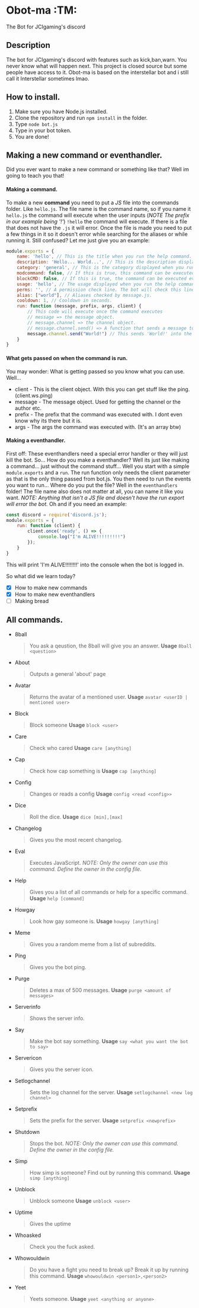 # Obot-ma :TM:
The Bot for JCIgaming's discord
## Description

The bot for JCIgaming's discord with features such as kick,ban,warn. You never know what will happen next. This project is closed source but some people have access to it.
Obot-ma is based on the interstellar bot and i still call it Interstellar sometimes lmao.

## How to install.
1. Make sure you have Node.js installed.
2. Clone the repository and run `npm install` in the folder.
3. Type `node bot.js`
4. Type in your bot token.
5. You are done!

## Making a new command or eventhandler.
Did you ever want to make a new command or something like that? Well im going to teach you that!

#### Making a command.
To make a new **command** you need to put a *JS* file into the commands folder. Like `hello.js`. The file name is the command name, so if you name it `hello.js` the command will execute when the user inputs (*NOTE The prefix in our example being '!'*) `!hello` the command will execute. If there is a file that does not have the `.js` it will error.
Once the file is made you need to put a few things in it so it doesn't error while searching for the aliases or while running it. Still confused? Let me just give you an example: 
```javascript
module.exports = {
    name: 'hello', // This is the title when you run the help command.
    description: 'Hello... World...', // This is the description displayed when you run the help command.
    category: 'general', // This is the category displayed when you run the help command.
    modcommand: false, // If this is true, this command can be executed in a non bot channel.
    blockCMD: false, // If this is true, the command can be executed even if blocked. (This is not needed for the bot to not error when running the command)
    usage: 'hello', // The usage displayed when you run the help command.
    perms: '', // A permission check line. The bot will check this line and run a permission check. (Example permission: 'MANAGE_GUILD')
    alias: ["world"], // Aliases checked by message.js.
    cooldown: 1, // Cooldown in seconds.
    run: function (message, prefix, args, client) { 
        // This code will execute once the command executes
        // message => the message object.
        // message.channel => the channel object.
        // message.channel.send() => A function that sends a message to the channel
        message.channel.send("World!") // This sends 'World!' into the channel that the command was executed in.
    }
}
```
#### What gets passed on when the command is run.
You may wonder: What is getting passed so you know what you can use. Well...
- client - This is the client object. With this you can get stuff like the ping. (client.ws.ping)
- message - The message object. Used for getting the channel or the author etc.
- prefix - The prefix that the command was executed with. I dont even know why its there but it is.
- args - The args the command was executed with. (It's an array btw)

#### Making a eventhandler.
First off: These eventhandlers need a special error handler or they will just kill the bot.
So... How do you make a eventhandler? Well its just like making a command... just without the command stuff... Well you start with a simple `module.exports` and a `run`.
The run function only needs the client parameter as that is the only thing passed from bot.js. You then need to run the events you want to run... Where do you put the file?
Well in the `eventhandlers` folder! The file name also does not matter at all, you can name it like you want.
*NOTE: Anything that isn't a JS file and doesn't have the run export will error the bot.*
Oh and if you need an example: 
```javascript
const discord = require('discord.js');
module.exports = {
    run: function (client) {
        client.once('ready', () => {
            console.log("I'm ALIVE!!!!!!!!!")
        });
    }
}
```
This will print 'I'm ALIVE!!!!!!!!' into the console when the bot is logged in.

So what did we learn today?
- [x] How to make new commands
- [x] How to make new eventhandlers
- [ ] Making bread

## All commands.

- 8ball
    > You ask a qeustion, the 8ball will give you an answer.
    > **Usage** `8ball <question>`
- About
    > Outputs a general 'about' page
- Avatar
    > Returns the avatar of a mentioned user.
    > **Usage** `avatar <userID | mentioned user>`
- Block
    > Block someone
    > **Usage** `block <user>`
- Care
    > Check who cared
    > **Usage** `care [anything]`
- Cap
    > Check how cap something is
    > **Usage** `cap [anything]`
- Config
    > Changes or reads a config
    > **Usage** `config <read <config>>`
- Dice
    > Roll the dice.
    > **Usage** `dice [min],[max]`
- Changelog
    > Gives you the most recent changelog.
- Eval
    > Executes JavaScript. *NOTE: Only the owner can use this command. Define the owner in the config file.*
- Help
    > Gives you a list of all commands or help for a specific command.
    > **Usage** `help [command]`
- Howgay
    > Look how gay someone is.
    > **Usage** `howgay [anything]`
- Meme
    > Gives you a random meme from a list of subreddits.
- Ping
    > Gives you the bot ping.
- Purge
    > Deletes a max of 500 messages.
    > **Usage** `purge <amount of messages>`
- Serverinfo
    > Shows the server info.
- Say
    > Make the bot say something.
    > **Usage** `say <what you want the bot to say>`
- Servericon
    > Gives you the server icon.
- Setlogchannel
    > Sets the log channel for the server.
    > **Usage** `setlogchannel <new log channel>`
- Setprefix
    > Sets the prefix for the server.
    > **Usage** `setprefix <newprefix>`
- Shutdown
    > Stops the bot. *NOTE: Only the owner can use this command. Define the owner in the config file.*
- Simp
    > How simp is someone? Find out by running this command.
    > **Usage** `simp [anything]`
- Unblock
    > Unblock someone
    > **Usage** `unblock <user>`
- Uptime
    > Gives the uptime
- Whoasked
    > Check you the fuck asked.
- Whowouldwin
    > Do you have a fight you need to break up? Break it up by running this command.
    > **Usage** `whowouldwin <person1>,<person2>`
- Yeet
    > Yeets someone.
    > **Usage** `yeet <anything or anyone>`
